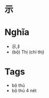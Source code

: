 # 示

# Nghĩa
* 示,礻
* (bộ) Thị (chỉ thị)

# Tags
* bộ thủ
*  bộ thủ 4 nét

<script>window.HANZI_FIELD='示';</script>
